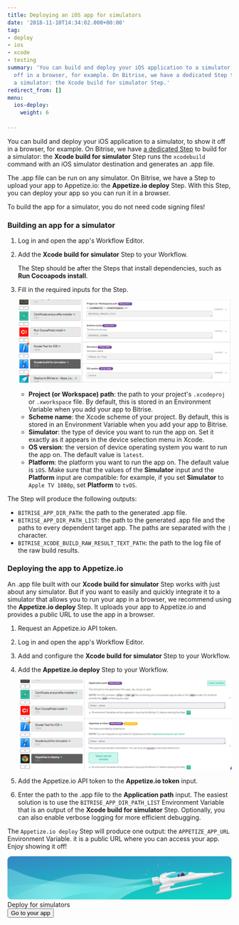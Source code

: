 ```yaml
---
title: Deploying an iOS app for simulators
date: '2018-11-10T14:34:02.000+00:00'
tag:
- deploy
- ios
- xcode
- testing
summary: 'You can build and deploy your iOS application to a simulator, to show it
  off in a browser, for example. On Bitrise, we have a dedicated Step to build for
  a simulator: the Xcode build for simulator Step.'
redirect_from: []
menu:
  ios-deploy:
    weight: 6

---
```

You can build and deploy your iOS application to a simulator, to show it off in a browser, for example. On Bitrise, we have [a dedicated Step](https://www.bitrise.io/integrations/steps/xcode-build-for-simulator) to build for a simulator: the **Xcode build for simulator** Step runs the `xcodebuild` command with an iOS simulator destination and generates an .app file.

The .app file can be run on any simulator. On Bitrise, we have a Step to upload your app to Appetize.io: the **Appetize.io deploy** Step. With this Step, you can deploy your app so you can run it in a browser.

To build the app for a simulator, you do not need code signing files!

### Building an app for a simulator

1. Log in and open the app's Workflow Editor.
2. Add the **Xcode build for simulator** Step to your Workflow.

   The Step should be after the Steps that install dependencies, such as **Run Cocoapods install**.
3. Fill in the required inputs for the Step.

   ![](/img/build-for-simulator.png)
   * **Project (or Workspace) path**: the path to your project's `.xcodeproj` or `.xworkspace` file. By default, this is stored in an Environment Variable when you add your app to Bitrise.
   * **Scheme name**: the Xcode scheme of your project. By default, this is stored in an Environment Variable when you add your app to Bitrise.
   * **Simulator**: the type of device you want to run the app on. Set it exactly as it appears in the device selection menu in Xcode.
   * **OS version**: the version of device operating system you want to run the app on. The default value is `latest`.
   * **Platform**: the platform you want to run the app on. The default value is `iOS`. Make sure that the values of the **Simulator** input and the **Platform** input are compatible: for example, if you set **Simulator** to `Apple TV 1080p`, set **Platform** to `tvOS`.

The Step will produce the following outputs:

* `BITRISE_APP_DIR_PATH`: the path to the generated .app file.
* `BITRISE_APP_DIR_PATH_LIST`: the path to the generated .app file and the paths to every dependent target app. The paths are separated with the `|` character.
* `BITRISE_XCODE_BUILD_RAW_RESULT_TEXT_PATH`: the path to the log file of the raw build results.

### Deploying the app to Appetize.io

An .app file built with our **Xcode build for simulator** Step works with just about any simulator. But if you want to easily and quickly integrate it to a simulator that allows you to run your app in a browser, we recommend using the **Appetize.io deploy** Step. It uploads your app to Appetize.io and provides a public URL to use the app in a browser.

1. Request an Appetize.io API token.
2. Log in and open the app's Workflow Editor.
3. Add and configure the **Xcode build for simulator** Step to your Workflow.
4. Add the **Appetize.io deploy** Step to your Workflow.

   ![](/img/appetize-deploy.png)
5. Add the Appetize.io API token to the **Appetize.io token** input.
6. Enter the path to the .app file to the **Application path** input. The easiest solution is to use the `BITRISE_APP_DIR_PATH_LIST` Environment Variable that is an output of the **Xcode build for simulator** Step. Optionally, you can also enable verbose logging for more efficient debugging.

The `Appetize.io deploy` Step will produce one output: the `APPETIZE_APP_URL` Environment Variable. it is a public URL where you can access your app. Enjoy showing it off!

<div class="banner">
	<img src="/assets/images/banner-bg-888x170.png" style="border: none;">
	<div class="deploy-text">Deploy for simulators</div>
	<a target="_blank" href="https://app.bitrise.io/dashboard/builds"><button class="button">Go to your app</button></a>
</div>
